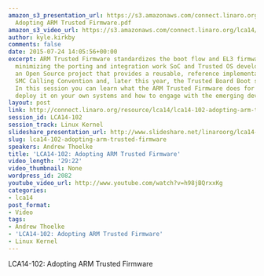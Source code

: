 ```yaml
---
amazon_s3_presentation_url: https://s3.amazonaws.com/connect.linaro.org/lca14/presentations/LCA14-102
  Adopting ARM Trusted Firmware.pdf
amazon_s3_video_url: https://s3.amazonaws.com/connect.linaro.org/lca14/videos/03-03-Monday/LCA14-102-+Adopting+ARM+Trusted+Firmware.mp4
author: kyle.kirkby
comments: false
date: 2015-07-24 14:05:56+00:00
excerpt: ARM Trusted Firmware standardizes the boot flow and EL3 firmware for ARMv8,
  minimizing the porting and integration work SoC and Trusted OS developers. It is
  an Open Source project that provides a reusable, reference implementation of PSCI,
  SMC Calling Convention and, later this year, the Trusted Board Boot specification.
  In this session you can learn what the ARM Trusted Firmware does for you, how to
  deploy it on your own systems and how to engage with the emerging developer community.
layout: post
link: http://connect.linaro.org/resource/lca14/lca14-102-adopting-arm-trusted-firmware/
session_id: LCA14-102
session_track: Linux Kernel
slideshare_presentation_url: http://www.slideshare.net/linaroorg/lca14-102-adoptingarmtrustedfirmware
slug: lca14-102-adopting-arm-trusted-firmware
speakers: Andrew Thoelke
title: 'LCA14-102: Adopting ARM Trusted Firmware'
video_length: '29:22'
video_thumbnail: None
wordpress_id: 2082
youtube_video_url: http://www.youtube.com/watch?v=h98jBQrxxKg
categories:
- lca14
post_format:
- Video
tags:
- Andrew Thoelke
- 'LCA14-102: Adopting ARM Trusted Firmware'
- Linux Kernel
---
```


LCA14-102: Adopting ARM Trusted Firmware
